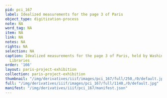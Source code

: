 ```yaml
---
pid: pci_167
label: Idealized measurements for the page 3 of Paris
object_type: digitization-process
note: NA
word_tag: NA
item: NA
link: NA
notes: NA
rights: NA
selection: NA
caption: Idealized measurements for the page 3 of Paris, held by Washington University
  Libraries
order: '166'
layout: paris-project-exhibition
collection: paris-project-exhibition
thumbnail: "/img/derivatives/iiif/images/pci_167/full/250,/0/default.jpg"
full: "/img/derivatives/iiif/images/pci_167/full/1140,/0/default.jpg"
manifest: "/img/derivatives/iiif/pci_167/manifest.json"
---
```

